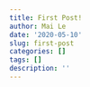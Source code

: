 ```yaml
---
title: First Post!
author: Mai Le
date: '2020-05-10'
slug: first-post
categories: []
tags: []
description: ''
---
```

